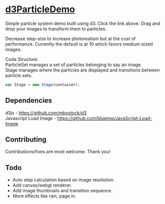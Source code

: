[d3ParticleDemo](http://jverghese.github.com/d3ParticleDemo)
================
Simple particle system demo built using d3. Click the link above. Drag and drop your images to transform them to particles.  

Decrease step-size to increase photorealism but at the cost of performance. Currently the default is at 10 which favors medium-sized images.

Code Structure:  
ParticleSet manages a set of particles belonging to say an image.  
Stage manages where the particles are displayed and transitions between particle sets.  

```js
var Stage = new Stage(container);
```

Dependencies
------------
d3js - https://github.com/mbostock/d3  
Javascript Load Image - https://github.com/blueimp/JavaScript-Load-Image

Contributing
------------
Contributions/fixes are most welcome. Thank you!

Todo
------------
* Auto step calculation based on image resolution.
* Add canvas/webgl renderer.
* Add image thumbnails and transition sequence.
* More effects like rain, page in.
